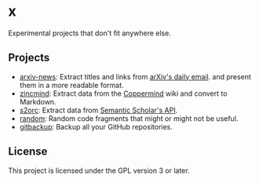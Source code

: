 # x

Experimental projects that don't fit anywhere else.

## Projects

- [arxiv-news](arxiv-news/README.md): Extract titles and links from [arXiv's daily
  email](https://arxiv.org/help/subscribe). and present them in a more readable format.
- [zincmind](zincmind/README.md): Extract data from the
  [Coppermind](https://coppermind.net/wiki/Main_Page) wiki and convert to Markdown.
- [s2orc](s2orc/README.md): Extract data from [Semantic Scholar's
  API](https://api.semanticscholar.org/api-docs/).
- [random](random/README.md): Random code fragments that might or might not be useful.
- [gitbackup](gitbackup/README.md): Backup all your GitHub repositories.

## License

This project is licensed under the GPL version 3 or later.
